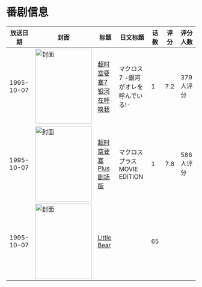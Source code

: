 # 番剧信息

|放送日期|封面|标题|日文标题|话数|评分|评分人数|
|---|---|---|---|---|---|---|
|1995-10-07|<img src="//lain.bgm.tv/pic/cover/c/45/c1/3174_lbAvL.jpg" alt="封面" style="width:150px;height:200px;object-fit:cover;">|[超时空要塞7 银河在呼唤我](https://bangumi.tv/subject/3174)|マクロス7 -銀河がオレを呼んでいる!-|1|7.2|379人评分|
|1995-10-07|<img src="//lain.bgm.tv/pic/cover/c/36/9a/38256_j9J0z.jpg" alt="封面" style="width:150px;height:200px;object-fit:cover;">|[超时空要塞Plus 剧场版](https://bangumi.tv/subject/38256)|マクロスプラス MOVIE EDITION|1|7.8|586人评分|
|1995-10-07|<img src="//lain.bgm.tv/pic/cover/c/04/fc/462207_CM4SE.jpg" alt="封面" style="width:150px;height:200px;object-fit:cover;">|[Little Bear](https://bangumi.tv/subject/462207)||65|||
